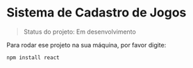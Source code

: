 <h1> Sistema de Cadastro de Jogos </h1>

>Status do projeto: Em desenvolvimento

Para rodar ese projeto na sua máquina, por favor digite:

```
npm install react
```
